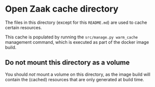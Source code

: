 # Open Zaak cache directory

The files in this directory (except for this `README.md`) are used to cache certain
resources.

This cache is populated by running the `src/manage.py warm_cache` management command,
which is executed as part of the docker image build.

## Do not mount this directory as a volume

You should _not_ mount a volume on this directory, as the image build will contain
the (cached) resources that are only generated at build time.
